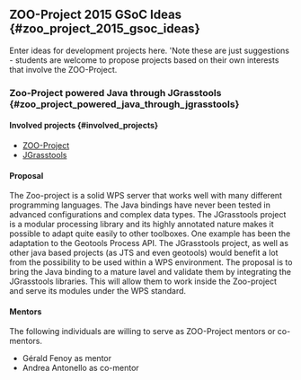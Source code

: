 ## ZOO-Project 2015 GSoC Ideas {#zoo_project_2015_gsoc_ideas}

Enter ideas for development projects here. \'Note these are just
suggestions - students are welcome to propose projects based on their
own interests that involve the ZOO-Project.

### Zoo-Project powered Java through JGrasstools {#zoo_project_powered_java_through_jgrasstools}

#### Involved projects {#involved_projects}

-   [ZOO-Project](http://www.zoo-project.org/)
-   [JGrasstools](http://moovida.github.io/jgrasstools/)

#### Proposal

The Zoo-project is a solid WPS server that works well with many
different programming languages. The Java bindings have never been
tested in advanced configurations and complex data types. The
JGrasstools project is a modular processing library and its highly
annotated nature makes it possible to adapt quite easily to other
toolboxes. One example has been the adaptation to the Geotools Process
API. The JGrasstools project, as well as other java based projects (as
JTS and even geotools) would benefit a lot from the possibility to be
used within a WPS environment. The proposal is to bring the Java binding
to a mature lavel and validate them by integrating the JGrasstools
libraries. This will allow them to work inside the Zoo-project and serve
its modules under the WPS standard.

#### Mentors

The following individuals are willing to serve as ZOO-Project mentors or
co-mentors.

-   Gérald Fenoy as mentor
-   Andrea Antonello as co-mentor

